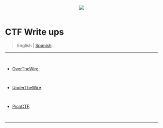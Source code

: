 <div align="center"> <img src="![CTF Write-Ups (ENG), README md banner](https://github.com/user-attachments/assets/9611fab8-974a-4ee9-894b-016c1802b965)"> </div>

<br>

# CTF Write ups

> <p> <span> English </span> | <a href=https://github.com/frandausmeier/CTF_Write-Ups/blob/main/README.es.md> Spanish <a/> </p>

-----

<br>

- [OverTheWire](https://overthewire.org/wargames/).

<br>

- [UnderTheWire](https://github.com/frandausmeier/CTF_Write-Ups/blob/main/UnderTheWire/README.md).

<br>

- [PicoCTF](https://picoctf.org/).

<br>

-----

